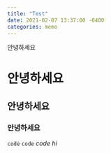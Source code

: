 ```yaml
---
title: "Test"
date: 2021-02-07 13:37:00 -0400
categories: memo
---
```

안녕하세요 
# 안녕하세요
## 안녕하세요
### 안녕하세요
`code`
```code```
_code_
*hi*
